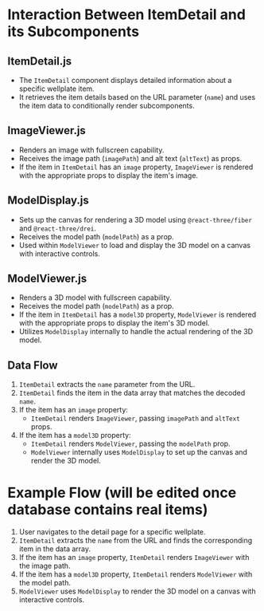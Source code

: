 # Interaction Between ItemDetail and its Subcomponents

## ItemDetail.js
- The `ItemDetail` component displays detailed information about a specific wellplate item.
- It retrieves the item details based on the URL parameter (`name`) and uses the item data to conditionally render subcomponents.

## ImageViewer.js
- Renders an image with fullscreen capability.
- Receives the image path (`imagePath`) and alt text (`altText`) as props.
- If the item in `ItemDetail` has an `image` property, `ImageViewer` is rendered with the appropriate props to display the item's image.

## ModelDisplay.js
- Sets up the canvas for rendering a 3D model using `@react-three/fiber` and `@react-three/drei`.
- Receives the model path (`modelPath`) as a prop.
- Used within `ModelViewer` to load and display the 3D model on a canvas with interactive controls.

## ModelViewer.js
- Renders a 3D model with fullscreen capability.
- Receives the model path (`modelPath`) as a prop.
- If the item in `ItemDetail` has a `model3D` property, `ModelViewer` is rendered with the appropriate props to display the item's 3D model.
- Utilizes `ModelDisplay` internally to handle the actual rendering of the 3D model.

## Data Flow
1. `ItemDetail` extracts the `name` parameter from the URL.
2. `ItemDetail` finds the item in the data array that matches the decoded `name`.
3. If the item has an `image` property:
   - `ItemDetail` renders `ImageViewer`, passing `imagePath` and `altText` props.
4. If the item has a `model3D` property:
   - `ItemDetail` renders `ModelViewer`, passing the `modelPath` prop.
   - `ModelViewer` internally uses `ModelDisplay` to set up the canvas and render the 3D model.

# Example Flow (will be edited once database contains real items)
1. User navigates to the detail page for a specific wellplate.
2. `ItemDetail` extracts the `name` from the URL and finds the corresponding item in the data array.
3. If the item has an `image` property, `ItemDetail` renders `ImageViewer` with the image path.
4. If the item has a `model3D` property, `ItemDetail` renders `ModelViewer` with the model path.
5. `ModelViewer` uses `ModelDisplay` to render the 3D model on a canvas with interactive controls.
